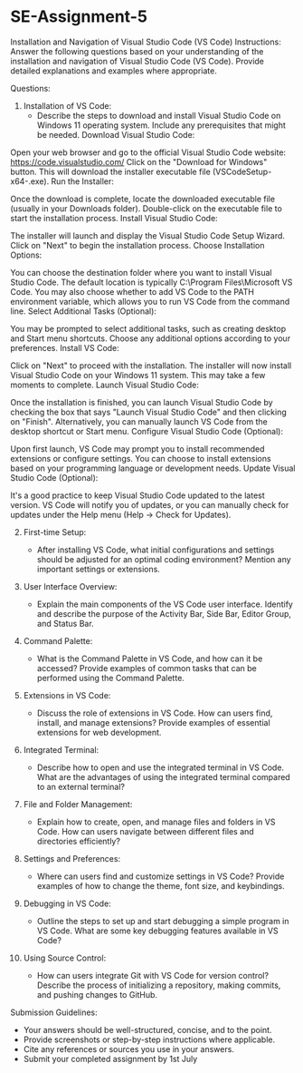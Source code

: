 # SE-Assignment-5
Installation and Navigation of Visual Studio Code (VS Code)
 Instructions:
Answer the following questions based on your understanding of the installation and navigation of Visual Studio Code (VS Code). Provide detailed explanations and examples where appropriate.

 Questions:

1. Installation of VS Code:
   - Describe the steps to download and install Visual Studio Code on Windows 11 operating system. Include any prerequisites that might be needed.
Download Visual Studio Code:

Open your web browser and go to the official Visual Studio Code website: https://code.visualstudio.com/
Click on the "Download for Windows" button. This will download the installer executable file (VSCodeSetup-x64-<version>.exe).
Run the Installer:

Once the download is complete, locate the downloaded executable file (usually in your Downloads folder).
Double-click on the executable file to start the installation process.
Install Visual Studio Code:

The installer will launch and display the Visual Studio Code Setup Wizard.
Click on "Next" to begin the installation process.
Choose Installation Options:

You can choose the destination folder where you want to install Visual Studio Code. The default location is typically C:\Program Files\Microsoft VS Code.
You may also choose whether to add VS Code to the PATH environment variable, which allows you to run VS Code from the command line.
Select Additional Tasks (Optional):

You may be prompted to select additional tasks, such as creating desktop and Start menu shortcuts.
Choose any additional options according to your preferences.
Install VS Code:

Click on "Next" to proceed with the installation.
The installer will now install Visual Studio Code on your Windows 11 system. This may take a few moments to complete.
Launch Visual Studio Code:

Once the installation is finished, you can launch Visual Studio Code by checking the box that says "Launch Visual Studio Code" and then clicking on "Finish".
Alternatively, you can manually launch VS Code from the desktop shortcut or Start menu.
Configure Visual Studio Code (Optional):

Upon first launch, VS Code may prompt you to install recommended extensions or configure settings. You can choose to install extensions based on your programming language or development needs.
Update Visual Studio Code (Optional):

It's a good practice to keep Visual Studio Code updated to the latest version. VS Code will notify you of updates, or you can manually check for updates under the Help menu (Help -> Check for Updates).

2. First-time Setup:
   - After installing VS Code, what initial configurations and settings should be adjusted for an optimal coding environment? Mention any important settings or extensions.

3. User Interface Overview:
   - Explain the main components of the VS Code user interface. Identify and describe the purpose of the Activity Bar, Side Bar, Editor Group, and Status Bar.

4. Command Palette:
   - What is the Command Palette in VS Code, and how can it be accessed? Provide examples of common tasks that can be performed using the Command Palette.

5. Extensions in VS Code:
   - Discuss the role of extensions in VS Code. How can users find, install, and manage extensions? Provide examples of essential extensions for web development.

6. Integrated Terminal:
   - Describe how to open and use the integrated terminal in VS Code. What are the advantages of using the integrated terminal compared to an external terminal?

7. File and Folder Management:
   - Explain how to create, open, and manage files and folders in VS Code. How can users navigate between different files and directories efficiently?

8. Settings and Preferences:
   - Where can users find and customize settings in VS Code? Provide examples of how to change the theme, font size, and keybindings.

9. Debugging in VS Code:
   - Outline the steps to set up and start debugging a simple program in VS Code. What are some key debugging features available in VS Code?

10. Using Source Control:
    - How can users integrate Git with VS Code for version control? Describe the process of initializing a repository, making commits, and pushing changes to GitHub.

 Submission Guidelines:
- Your answers should be well-structured, concise, and to the point.
- Provide screenshots or step-by-step instructions where applicable.
- Cite any references or sources you use in your answers.
- Submit your completed assignment by 1st July 

